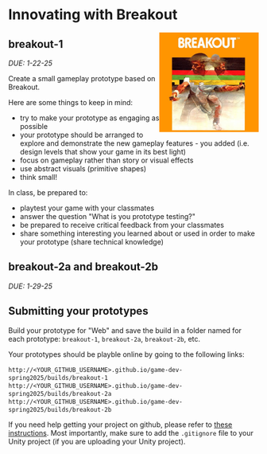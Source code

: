 # Innovating with Breakout

<!-- ![Breakout 2600 box art](https://mtreanor.com/game615-spring2025/assignments/breakout.jpg "Breakout 2600 box art") -->

<img src="./breakout.jpg" alt="Image description" align="right" width="200">

## breakout-1
*DUE: 1-22-25*

Create a small gameplay prototype based on Breakout.

Here are some things to keep in mind:
- try to make your prototype as engaging as possible
- your prototype should be arranged to explore and demonstrate the new gameplay features - you added (i.e. design levels that show your game in its best light)
- focus on gameplay rather than story or visual effects
- use abstract visuals (primitive shapes)
- think small!

In class, be prepared to: 
- playtest your game with your classmates
- answer the question "What is you prototype testing?"
- be prepared to receive critical feedback from your classmates
- share something interesting you learned about or used in order to make your prototype (share technical knowledge)

## breakout-2a and breakout-2b
*DUE: 1-29-25*



## Submitting your prototypes

Build your prototype for "Web" and save the build in a folder named for each prototype: `breakout-1`, `breakout-2a`, `breakout-2b`, etc.

Your prototypes should be playble online by going to the following links:

```
http://<YOUR_GITHUB_USERNAME>.github.io/game-dev-spring2025/builds/breakout-1
http://<YOUR_GITHUB_USERNAME>.github.io/game-dev-spring2025/builds/breakout-2a
http://<YOUR_GITHUB_USERNAME>.github.io/game-dev-spring2025/builds/breakout-2b
```

If you need help getting your project on github, please refer to [these instructions](./setup.html). Most importantly, make sure to add the `.gitignore` file to your Unity project (if you are uploading your Unity project).
